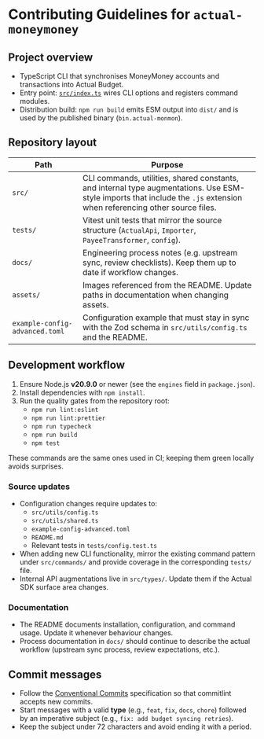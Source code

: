 # Contributing Guidelines for `actual-moneymoney`

## Project overview

- TypeScript CLI that synchronises MoneyMoney accounts and transactions into Actual Budget.
- Entry point: [`src/index.ts`](src/index.ts) wires CLI options and registers command modules.
- Distribution build: `npm run build` emits ESM output into `dist/` and is used by the published binary (`bin.actual-monmon`).

## Repository layout

| Path | Purpose |
| --- | --- |
| `src/` | CLI commands, utilities, shared constants, and internal type augmentations. Use ESM-style imports that include the `.js` extension when referencing other source files. |
| `tests/` | Vitest unit tests that mirror the source structure (`ActualApi`, `Importer`, `PayeeTransformer`, `config`).|
| `docs/` | Engineering process notes (e.g. upstream sync, review checklists). Keep them up to date if workflow changes. |
| `assets/` | Images referenced from the README. Update paths in documentation when changing assets. |
| `example-config-advanced.toml` | Configuration example that must stay in sync with the Zod schema in `src/utils/config.ts` and the README. |

## Development workflow

1. Ensure Node.js **v20.9.0** or newer (see the `engines` field in `package.json`).
2. Install dependencies with `npm install`.
3. Run the quality gates from the repository root:
   - `npm run lint:eslint`
   - `npm run lint:prettier`
   - `npm run typecheck`
   - `npm run build`
   - `npm test`

These commands are the same ones used in CI; keeping them green locally avoids surprises.

### Source updates

- Configuration changes require updates to:
  - `src/utils/config.ts`
  - `src/utils/shared.ts`
  - `example-config-advanced.toml`
  - `README.md`
  - Relevant tests in `tests/config.test.ts`
- When adding new CLI functionality, mirror the existing command pattern under `src/commands/` and provide coverage in the corresponding `tests/` file.
- Internal API augmentations live in `src/types/`. Update them if the Actual SDK surface area changes.

### Documentation

- The README documents installation, configuration, and command usage. Update it whenever behaviour changes.
- Process documentation in `docs/` should continue to describe the actual workflow (upstream sync process, review expectations, etc.).

## Commit messages

- Follow the [Conventional Commits](https://www.conventionalcommits.org/) specification so that commitlint accepts new commits.
- Start messages with a valid **type** (e.g., `feat`, `fix`, `docs`, `chore`) followed by an imperative subject (e.g., `fix: add budget syncing retries`).
- Keep the subject under 72 characters and avoid ending it with a period.

